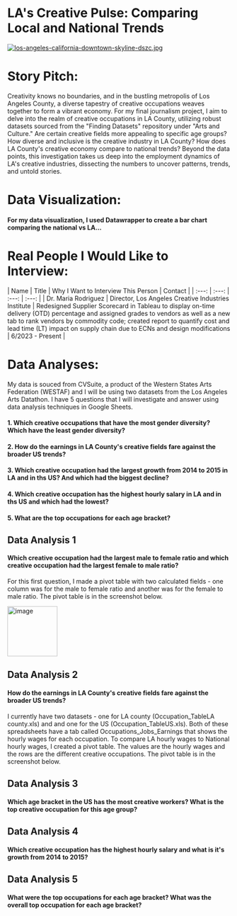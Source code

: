 # LA's Creative Pulse: Comparing Local and National Trends
[![los-angeles-california-downtown-skyline-dszc.jpg](https://i.postimg.cc/1tpLc90k/los-angeles-california-downtown-skyline-dszc.jpg)](https://postimg.cc/G8m7bn5K)
<h1>Story Pitch:</h1>
<p>Creativity knows no boundaries, and in the bustling metropolis of Los Angeles County, a diverse tapestry of creative occupations weaves together to form a vibrant economy. For my final journalism project, I aim to delve into the realm of creative occupations in LA County, utilizing robust datasets sourced from the "Finding Datasets" repository under "Arts and Culture." Are certain creative fields more appealing to specific age groups? How diverse and inclusive is the creative industry in LA County? How does LA County's creative economy compare to national trends? Beyond the data points, this investigation takes us deep into the employment dynamics of LA's creative industries, dissecting the numbers to uncover patterns, trends, and untold stories.</p>
<h1>Data Visualization:</h1>
<h4>For my data visualization, I used Datawrapper to create a bar chart comparing the national vs LA...</h4>

<h1>Real People I Would Like to Interview:</h1>
| Name | Title | Why I Want to Interview This Person | Contact |
| :---:   | :---: | :---: | :---: |
| Dr. Maria Rodriguez  | Director, Los Angeles Creative Industries Institute | Redesigned Supplier Scorecard in Tableau to display on-time delivery (OTD) percentage and assigned grades to vendors as well as a new tab to rank vendors by commodity code; created report to quantify cost and lead time (LT) impact on supply chain due to ECNs and design modifications | 6/2023 - Present |

<h1>Data Analyses:</h1>
<p>My data is souced from CVSuite, a product of the Western States Arts Federation (WESTAF) and I will be using two datasets from the Los Angeles Arts Datathon. I have 5 questions that I will investigate and answer using data analysis techniques in Google Sheets. </p>
<p>
<h4>1. Which creative occupations that have the most gender diversity? Which have the least gender diversity? </h4>
<h4>2. How do the earnings in LA County's creative fields fare against the broader US trends?</h4>
<h4>3. Which creative occupation had the largest growth from 2014 to 2015 in LA and in ths US? And which had the biggest decline?</h4>
<h4>4. Which creative occupation has the highest hourly salary in LA and in ths US and which had the lowest?</h4>
<h4>5. What are the top occupations for each age bracket?</h4>
</p>

<h2>Data Analysis 1</h2>
<h4>Which creative occupation had the largest male to female ratio and which creative occupation had the largest female to male ratio? </h4>
<p>For this first question, I made a pivot table with two calculated fields - one column was for the male to female ratio and another was for the female to male ratio. The pivot table is in the screenshot below.</p>
<img width="113" alt="image" src="https://github.com/grace-qian/Data_Journalism_Final_Project/assets/108700172/1bff4462-67f3-4d2f-bb64-d6c7cc5fbe3a">

<h2>Data Analysis 2</h2>
<h4>How do the earnings in LA County's creative fields fare against the broader US trends?</h4>
<p>I currently have two datasets - one for LA county (Occupation_TableLA county.xls) and  and one for the US (Occupation_TableUS.xls). Both of these spreadsheets have a tab called Occupations_Jobs_Earnings that shows the hourly wages for each occupation. To compare LA hourly wages to National hourly wages, I created a pivot table. The values are the hourly wages and the rows are the different creative occupations. The pivot table is in the screenshot below.</p>
<h2>Data Analysis 3</h2>
<h4>Which age bracket in the US has the most creative workers? What is the top creative occupation for this age group?</h4>
<h2>Data Analysis 4</h2>
<h4>Which creative occupation has the highest hourly salary and what is it's growth from 2014 to 2015?</h4>
<p></p>
<h2>Data Analysis 5</h2>
<h4>What were the top occupations for each age bracket? What was the overall top occupation for each age bracket?</h4>




